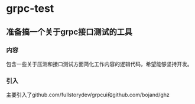 # grpc-test

## 准备搞一个关于grpc接口测试的工具
### 内容
包含一些关于压测和接口测试方面简化工作内容的逻辑代码，希望能够坚持开发。

### 引入
主要引入了github.com/fullstorydev/grpcui和github.com/bojand/ghz